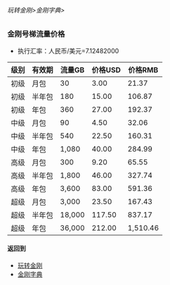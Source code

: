 ###### 玩转金刚>金刚字典>
### 金刚号梯流量价格

- 执行汇率：人民币/美元=7.12482000

|级别|有效期|流量GB|价格USD|价格RMB|
|------| ------| ------| ------|------| 
|初级|月包|30|3.00|21.37|
|初级 |半年包|180|15.00|106.87| 
|初级 |年包|360|27.00|192.37| 
|中级 |月包|90|4.50|32.06|
|中级 |半年包|540|22.50|160.31|
|中级 |年包|1,080|40.00|284.99|
|高级 |月包|300|9.20|65.55|
|高级 |半年包|1,800|46.00|327.74|
|高级 |年包|3,600|83.00|591.36|
|超级|月包|3,000|23.50|167.43|
|超级 |半年包|18,000|117.50|837.17|
|超级 |年包|36,000|212.00|1,510.46|



#### 返回到
- [玩转金刚](https://github.com/a2zitpro/web/blob/master/LadderFree/A.md)
- [金刚字典](https://github.com/a2zitpro/web/blob/master/LadderFree/kkDictionary/KKDictionary.md)
